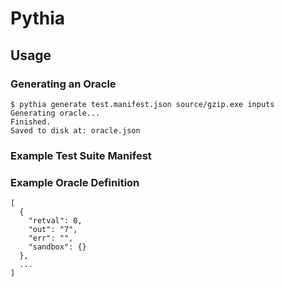 # Pythia

## Usage

### Generating an Oracle

```
$ pythia generate test.manifest.json source/gzip.exe inputs
Generating oracle...
Finished.
Saved to disk at: oracle.json
```

### Example Test Suite Manifest

### Example Oracle Definition

```
[
  {
    "retval": 0,
    "out": "7",
    "err": "",
    "sandbox": {}
  },
  ...
]
```
